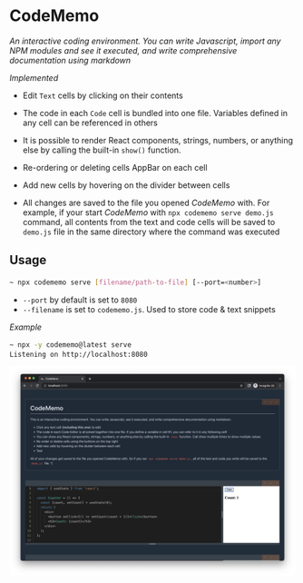 # CodeMemo

*An interactive coding environment. You can write Javascript, import any NPM modules and see it executed, and write comprehensive documentation using markdown*

*Implemented*

- Edit `Text` cells by clicking on their contents

- The code in each `Code` cell is bundled into one file. Variables defined in any cell can be referenced in others

- It is possible to render React components, strings, numbers, or anything else by calling the built-in `show()` function.

- Re-ordering or deleting cells AppBar on each cell

- Add new cells by hovering on the divider between cells

- All changes are saved to the file you opened *CodeMemo* with. For example, if your start *CodeMemo* with `npx codememo serve demo.js` command, all contents from the text and code cells will be saved to `demo.js` file in the same directory where the command was executed

## Usage

```bash
~ npx codememo serve [filename/path-to-file] [--port=<number>]
```

- `--port` by default is set to `8080`
- `--filename` is set to `codememo.js`. Used to store code & text snippets

*Example*

```bash
~ npx -y codememo@latest serve
Listening on http://localhost:8080
```

![codememo_demo.png](./docs/img/codememo_demo.png)